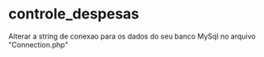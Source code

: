 # controle_despesas
Alterar a string de conexao para os dados do seu banco MySql no arquivo "Connection.php"
